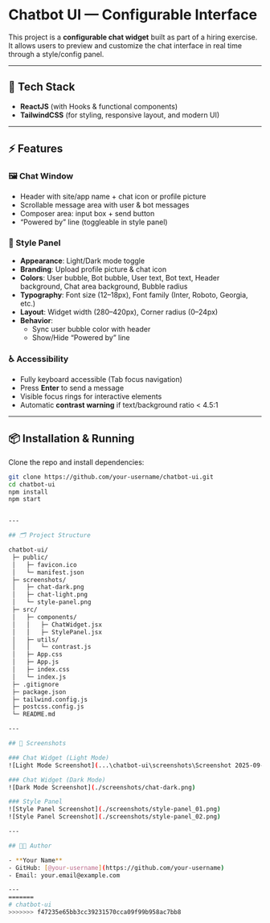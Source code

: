# Chatbot UI — Configurable Interface

This project is a **configurable chat widget** built as part of a hiring exercise.  
It allows users to preview and customize the chat interface in real time through a style/config panel.  

---

## 🚀 Tech Stack
- **ReactJS** (with Hooks & functional components)  
- **TailwindCSS** (for styling, responsive layout, and modern UI)  

---

## ⚡ Features

### 🖼 Chat Window
- Header with site/app name + chat icon or profile picture  
- Scrollable message area with user & bot messages  
- Composer area: input box + send button  
- “Powered by” line (toggleable in style panel)  

### 🎨 Style Panel
- **Appearance**: Light/Dark mode toggle  
- **Branding**: Upload profile picture & chat icon  
- **Colors**: User bubble, Bot bubble, User text, Bot text, Header background, Chat area background, Bubble radius  
- **Typography**: Font size (12–18px), Font family (Inter, Roboto, Georgia, etc.)  
- **Layout**: Widget width (280–420px), Corner radius (0–24px)  
- **Behavior**:  
  - Sync user bubble color with header  
  - Show/Hide “Powered by” line  

### ♿ Accessibility
- Fully keyboard accessible (Tab focus navigation)  
- Press **Enter** to send a message  
- Visible focus rings for interactive elements  
- Automatic **contrast warning** if text/background ratio < 4.5:1  

---

## 📦 Installation & Running

Clone the repo and install dependencies:

```bash
git clone https://github.com/your-username/chatbot-ui.git
cd chatbot-ui
npm install
npm start


---

## 🗂️ Project Structure

chatbot-ui/
 ├─ public/
 │   ├─ favicon.ico
 │   └─ manifest.json
 ├─ screenshots/
 │   ├─ chat-dark.png
 │   ├─ chat-light.png
 │   └─ style-panel.png
 ├─ src/
 │   ├─ components/
 │   │   ├─ ChatWidget.jsx
 │   │   ├─ StylePanel.jsx
 │   ├─ utils/
 │   │   └─ contrast.js
 │   ├─ App.css
 │   ├─ App.js
 │   ├─ index.css
 │   └─ index.js
 ├─ .gitignore
 ├─ package.json
 ├─ tailwind.config.js
 ├─ postcss.config.js
 └─ README.md

---

## 📸 Screenshots

### Chat Widget (Light Mode)
![Light Mode Screenshot](...\chatbot-ui\screenshots\Screenshot 2025-09-26 195413.png)

### Chat Widget (Dark Mode)
![Dark Mode Screenshot](./screenshots/chat-dark.png)

### Style Panel
![Style Panel Screenshot](./screenshots/style-panel_01.png)
![Style Panel Screenshot](./screenshots/style-panel_02.png)

---

## 👨‍💻 Author

- **Your Name**  
- GitHub: [@your-username](https://github.com/your-username)  
- Email: your.email@example.com  

---
=======
# chatbot-ui
>>>>>>> f47235e65bb3cc39231570cca09f99b958ac7bb8
